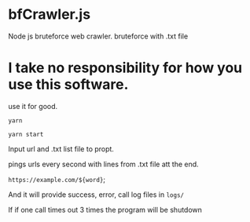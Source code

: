 # bfCrawler.js
Node js bruteforce web crawler. bruteforce with .txt file

# I take no responsibility for how you use this software.

use it for good.

`yarn`

`yarn start`

Input url and .txt list file to propt.

pings urls every second with lines from .txt file att the end.

`https://example.com/${word}`;

And it will provide success, error, call log files in `logs/`

If if one call times out 3 times the program will be shutdown
